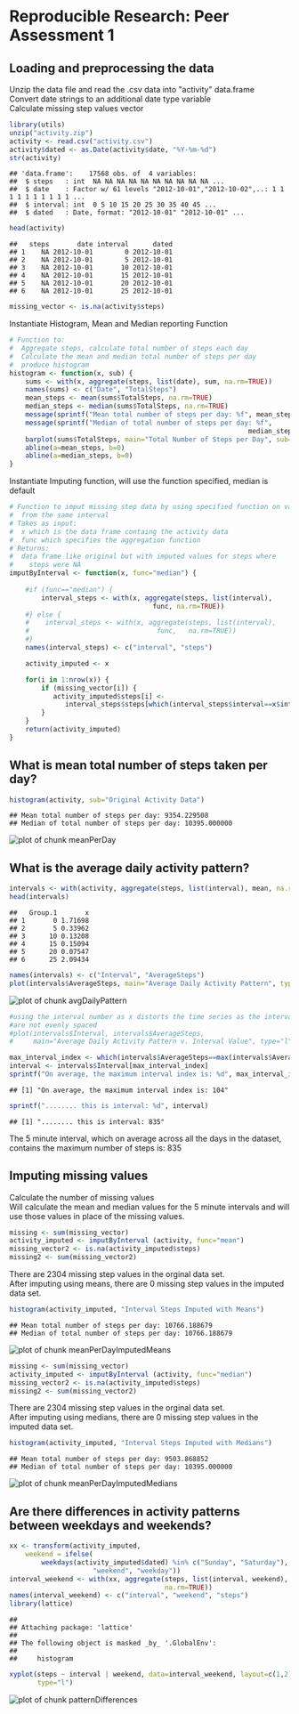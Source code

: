 # Reproducible Research: Peer Assessment 1

## Loading and preprocessing the data
Unzip the data file and read the .csv data into "activity" data.frame<br/>
Convert date strings to an additional date type variable<br/>
Calculate missing step values vector

```r
library(utils)
unzip("activity.zip")
activity <- read.csv("activity.csv")
activity$dated <- as.Date(activity$date, "%Y-%m-%d")
str(activity)
```

```
## 'data.frame':	17568 obs. of  4 variables:
##  $ steps   : int  NA NA NA NA NA NA NA NA NA NA ...
##  $ date    : Factor w/ 61 levels "2012-10-01","2012-10-02",..: 1 1 1 1 1 1 1 1 1 1 ...
##  $ interval: int  0 5 10 15 20 25 30 35 40 45 ...
##  $ dated   : Date, format: "2012-10-01" "2012-10-01" ...
```

```r
head(activity)
```

```
##   steps       date interval      dated
## 1    NA 2012-10-01        0 2012-10-01
## 2    NA 2012-10-01        5 2012-10-01
## 3    NA 2012-10-01       10 2012-10-01
## 4    NA 2012-10-01       15 2012-10-01
## 5    NA 2012-10-01       20 2012-10-01
## 6    NA 2012-10-01       25 2012-10-01
```

```r
missing_vector <- is.na(activity$steps)
```
Instantiate Histogram, Mean and Median reporting Function

```r
# Function to:
#  Aggregate steps, calculate total number of steps each day
#  Calculate the mean and median total number of steps per day
#  produce histogram
histogram <- function(x, sub) {
    sums <- with(x, aggregate(steps, list(date), sum, na.rm=TRUE))
    names(sums) <- c("Date", "TotalSteps")
    mean_steps <- mean(sums$TotalSteps, na.rm=TRUE)
    median_steps <- median(sums$TotalSteps, na.rm=TRUE)
    message(sprintf("Mean total number of steps per day: %f", mean_steps))
    message(sprintf("Median of total number of steps per day: %f", 
                                                            median_steps))
    barplot(sums$TotalSteps, main="Total Number of Steps per Day", sub=sub)
    abline(a=mean_steps, b=0)
    abline(a=median_steps, b=0)
}
```

Instantiate Imputing function, will use the function specified, median is 
default

```r
# Function to imput missing step data by using specified function on values
#  from the same interval
# Takes as input:
#  x which is the data frame containg the activity data
#  func which specifies the aggregation function
# Returns:
#  data frame like original but with imputed values for steps where 
#    steps were NA
imputByInterval <- function(x, func="median") {
    
    #if (func=="median") {
        interval_steps <- with(x, aggregate(steps, list(interval), 
                                    func, na.rm=TRUE))
    #} else {
    #    interval_steps <- with(x, aggregate(steps, list(interval), 
    #                                func,   na.rm=TRUE))
    #}
    names(interval_steps) <- c("interval", "steps")

    activity_imputed <- x

    for(i in 1:nrow(x)) {
        if (missing_vector[i]) {
           activity_imputed$steps[i] <- 
              interval_steps$steps[which(interval_steps$interval==x$interval[i])]
        }
    }
    return(activity_imputed)
}
```

## What is mean total number of steps taken per day?

```r
histogram(activity, sub="Original Activity Data")
```

```
## Mean total number of steps per day: 9354.229508
## Median of total number of steps per day: 10395.000000
```

![plot of chunk meanPerDay](figure/meanPerDay.png) 

## What is the average daily activity pattern?

```r
intervals <- with(activity, aggregate(steps, list(interval), mean, na.rm=TRUE))
head(intervals)
```

```
##   Group.1       x
## 1       0 1.71698
## 2       5 0.33962
## 3      10 0.13208
## 4      15 0.15094
## 5      20 0.07547
## 6      25 2.09434
```

```r
names(intervals) <- c("Interval", "AverageSteps")
plot(intervals$AverageSteps, main="Average Daily Activity Pattern", type="l")
```

![plot of chunk avgDailyPattern](figure/avgDailyPattern.png) 

```r
#using the interval number as x distorts the time series as the interval numbers
#are not evenly spaced
#plot(intervals$Interval, intervals$AverageSteps, 
#     main="Average Daily Activity Pattern v. Interval Value", type="l")

max_interval_index <- which(intervals$AverageSteps==max(intervals$AverageSteps))
interval <- intervals$Interval[max_interval_index]
sprintf("On average, the maximum interval index is: %d", max_interval_index)
```

```
## [1] "On average, the maximum interval index is: 104"
```

```r
sprintf("........ this is interval: %d", interval)
```

```
## [1] "........ this is interval: 835"
```

The 5 minute interval, which on average across all the days in the dataset, 
contains the maximum number of steps is: 835

## Imputing missing values
Calculate the number of missing values</br>
Will calculate the mean and median values for the 5 minute intervals and will use 
those values in place of the missing values.

```r
missing <- sum(missing_vector)
activity_imputed <- imputByInterval (activity, func="mean")
missing_vector2 <- is.na(activity_imputed$steps)
missing2 <- sum(missing_vector2)
```
There are 2304 missing step values in the orginal data set.</br>
After imputing using means, there are 0 missing step values in the imputed data set.


```r
histogram(activity_imputed, "Interval Steps Imputed with Means")
```

```
## Mean total number of steps per day: 10766.188679
## Median of total number of steps per day: 10766.188679
```

![plot of chunk meanPerDayImputedMeans](figure/meanPerDayImputedMeans.png) 


```r
missing <- sum(missing_vector)
activity_imputed <- imputByInterval (activity, func="median")
missing_vector2 <- is.na(activity_imputed$steps)
missing2 <- sum(missing_vector2)
```
There are 2304 missing step values in the orginal data set.</br>
After imputing using medians, there are 0 missing step values in the imputed data set.


```r
histogram(activity_imputed, "Interval Steps Imputed with Medians")
```

```
## Mean total number of steps per day: 9503.868852
## Median of total number of steps per day: 10395.000000
```

![plot of chunk meanPerDayImputedMedians](figure/meanPerDayImputedMedians.png) 

## Are there differences in activity patterns between weekdays and weekends?


```r
xx <- transform(activity_imputed, 
    weekend = ifelse(
        weekdays(activity_imputed$dated) %in% c("Sunday", "Saturday"),
                     "weekend", "weekday"))
interval_weekend <- with(xx, aggregate(steps, list(interval, weekend), mean, 
                                       na.rm=TRUE))
names(interval_weekend) <- c("interval", "weekend", "steps")
library(lattice)
```

```
## 
## Attaching package: 'lattice'
## 
## The following object is masked _by_ '.GlobalEnv':
## 
##     histogram
```

```r
xyplot(steps ~ interval | weekend, data=interval_weekend, layout=c(1,2),
       type="l")
```

![plot of chunk patternDifferences](figure/patternDifferences.png) 
